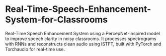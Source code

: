 # Real-Time-Speech-Enhancement-System-for-Classrooms
Real-Time Speech Enhancement System using a PercepNet-inspired model to improve speech clarity in noisy classrooms. It processes spectrograms with RNNs and reconstructs clean audio using ISTFT, built with PyTorch and Torchaudio for real-time use.
